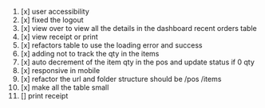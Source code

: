 1. [x] user accessibility
2. [x] fixed the logout
3. [x] view over to view all the details in the dashboard recent orders table
4. [x] view receipt or print
5. [x] refactors table to use the loading error and success
6. [x] adding not to track the qty in the items
7. [x] auto decrement of the item qty in the pos and update status if 0 qty
8. [x] responsive in mobile
9. [x] refactor the url and folder structure should be /pos /items
10. [x] make all the table small 
11. [] print receipt